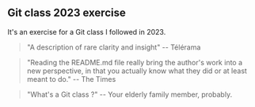 ## Git class 2023 exercise

It's an exercise for a Git class I followed in 2023.

> "A description of rare clarity and insight"
> -- Télérama

> "Reading the README.md file really bring the author's work
> into a new perspective, in that you actually know what they
> did or at least meant to do."
> -- The Times

> "What's a Git class ?"
> -- Your elderly family member, probably.
